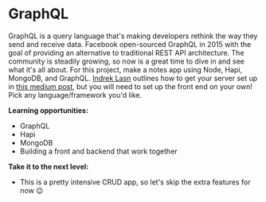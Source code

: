 # GraphQL

GraphQL is a query language that's making developers rethink the way they send and receive data. Facebook open-sourced GraphQL in 2015 with the goal of providing an alternative to traditional REST API architecture. The community is steadily growing, so now is a great time to dive in and see what it's all about. For this project, make a notes app using Node, Hapi, MongoDB, and GraphQL. [Indrek Lasn](https://twitter.com/lasnindrek) outlines how to get your server set up in [this medium post](https://medium.freecodecamp.org/how-to-setup-a-powerful-api-with-nodejs-graphql-mongodb-hapi-and-swagger-e251ac189649), but you will need to set up the front end on your own! Pick any language/framework you'd like.

**Learning opportunities:**
- GraphQL
- Hapi
- MongoDB
- Building a front and backend that work together

**Take it to the next level:**
- This is a pretty intensive CRUD app, so let's skip the extra features for now 😉
